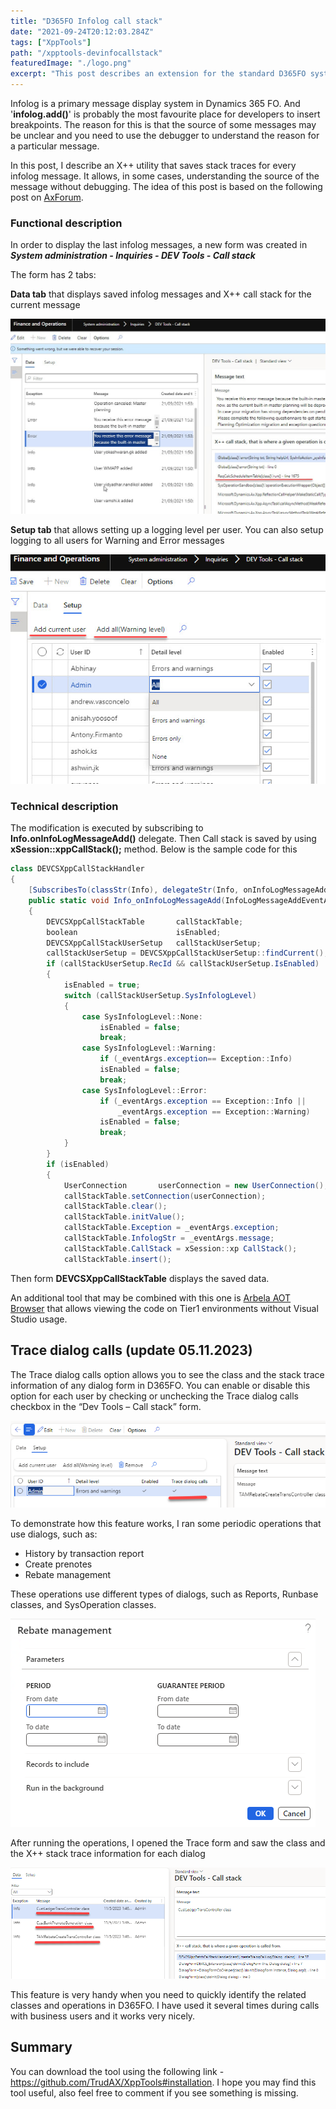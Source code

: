 ```yaml
---
title: "D365FO Infolog call stack"
date: "2021-09-24T20:12:03.284Z"
tags: ["XppTools"]
path: "/xpptools-devinfocallstack"
featuredImage: "./logo.png"
excerpt: "This post describes an extension for the standard D365FO system that allows saving stack trace data for infolog messages."
---
```


Infolog is a primary message display system in Dynamics 365 FO. And '**infolog.add()**' is probably the most favourite place for developers to insert breakpoints. The reason for this is that the source of some messages may be unclear and you need to use the debugger to understand the reason for a particular message.

In this post, I describe an X++ utility that saves stack traces for every infolog message. It allows, in some cases, understanding the source of the message without debugging.
The idea of this post is based on the following post on [AxForum](http://axforum.info/forums/showthread.php?t=78119).

### Functional description

In order to display the last infolog messages, a new form was created in ***System administration - Inquiries - DEV Tools - Call stack***

The form has 2 tabs:

**Data tab** that displays saved infolog messages and X++ call stack for the current message

![Main view](DevCallStackInfoMain.jpg)

**Setup tab** that allows setting up a logging level per user. You can also setup logging to all users for Warning and Error messages

![Setup view](DevCallStackInfoSetup.jpg)

### Technical description

The modification is executed by subscribing to **Info.onInfoLogMessageAdd()** delegate. Then Call stack is saved by using **xSession::xppCallStack();** method. Below is the sample code for this

```c#
class DEVCSXppCallStackHandler
{
    [SubscribesTo(classStr(Info), delegateStr(Info, onInfoLogMessageAdd))]
    public static void Info_onInfoLogMessageAdd(InfoLogMessageAddEventArgs _eventArgs)
    {
        DEVCSXppCallStackTable       callStackTable;
        boolean                      isEnabled;
        DEVCSXppCallStackUserSetup   callStackUserSetup;
        callStackUserSetup = DEVCSXppCallStackUserSetup::findCurrent();
        if (callStackUserSetup.RecId && callStackUserSetup.IsEnabled)
        {
            isEnabled = true;
            switch (callStackUserSetup.SysInfologLevel)
            {
                case SysInfologLevel::None:
                    isEnabled = false;
                    break;
                case SysInfologLevel::Warning:
                    if (_eventArgs.exception== Exception::Info)
                    isEnabled = false;
                    break;
                case SysInfologLevel::Error:
                    if (_eventArgs.exception == Exception::Info ||
                        _eventArgs.exception == Exception::Warning)
                    isEnabled = false;
                    break;
            }
        }
        if (isEnabled)
        {
            UserConnection       userConnection = new UserConnection();
            callStackTable.setConnection(userConnection);
            callStackTable.clear();
            callStackTable.initValue();
            callStackTable.Exception = _eventArgs.exception;
            callStackTable.InfologStr = _eventArgs.message;
            callStackTable.CallStack = xSession::xp CallStack();
            callStackTable.insert();
```

Then form **DEVCSXppCallStackTable** displays the saved data.

An additional tool that may be combined with this one is [Arbela AOT Browser](https://arbelatech.github.io/aotbrowser/) that allows viewing the code on Tier1 environments without Visual Studio usage.

## Trace dialog calls (update 05.11.2023)

The Trace dialog calls option allows you to see the class and the stack trace information of any dialog form in D365FO. You can enable or disable this option for each user by checking or unchecking the Trace dialog calls checkbox in the “Dev Tools – Call stack” form.

![Trace DialogCalls Option](TraceDialogCallsOption.png)

To demonstrate how this feature works, I ran some periodic operations that use dialogs, such as:

- History by transaction report
- Create prenotes
- Rebate management

These operations use different types of dialogs, such as Reports, Runbase classes, and SysOperation classes.

![Sample dialog operation](SampleDialogOperation.png)

After running the operations, I opened the Trace form and saw the class and the X++ stack trace information for each dialog

![Dialog Trace Results](DialogTraceResults.png)

This feature is very handy when you need to quickly identify the related classes and operations in D365FO. I have used it several times during calls with business users and it works very nicely.

## Summary

You can download the tool using the following link - https://github.com/TrudAX/XppTools#installation. I hope you may find this tool useful, also feel free to comment if you see something is missing.